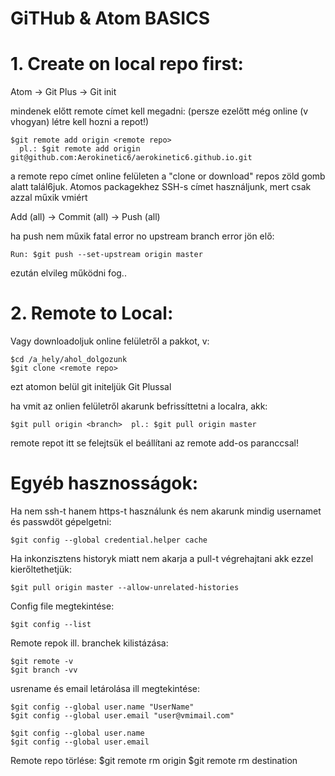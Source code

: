 #                                              GiTHub & Atom BASICS

# 1. Create on local repo first:

  Atom -> Git Plus -> Git init

  mindenek előtt remote címet kell megadni:
   (persze ezelőtt még online (v vhogyan) létre kell hozni a repot!)

    $git remote add origin <remote repo>
      pl.: $git remote add origin git@github.com:Aerokinetic6/aerokinetic6.github.io.git

   a remote repo címet online felületen a "clone or download" repos zöld gomb
    alatt talál6juk. Atomos packagekhez SSH-s címet használjunk, mert csak
    azzal műxik vmiért



  Add (all) -> Commit (all) -> Push (all)

  ha push nem műxik fatal error no upstream branch error jön elő:
  
    Run: $git push --set-upstream origin master
  ezután elvileg működni fog..


# 2. Remote to Local:

  Vagy downloadoljuk online felületről a pakkot, v:

    $cd /a_hely/ahol_dolgozunk
    $git clone <remote repo>

  ezt atomon belül git initeljük Git Plussal

  ha vmit az onlien felületről akarunk befrissíttetni a localra, akk:

    $git pull origin <branch>  pl.: $git pull origin master

  remote repot itt se felejtsük el beállítani az remote add-os paranccsal!



# Egyéb hasznosságok:

  Ha nem ssh-t hanem https-t használunk és nem akarunk mindig usernamet és passwdöt gépelgetni:
    
    $git config --global credential.helper cache

  Ha inkonzisztens historyk miatt nem akarja a pull-t végrehajtani akk ezzel kierőltethetjük:
    
    $git pull origin master --allow-unrelated-histories

  Config file megtekintése:
    
    $git config --list

  Remote repok ill. branchek kilistázása:
    
    $git remote -v
    $git branch -vv

  usrename és email letárolása ill megtekintése:
    
    $git config --global user.name "UserName"
    $git config --global user.email "user@vmimail.com"

    $git config --global user.name
    $git config --global user.email

  Remote repo törlése:
    $git remote rm origin
    $git remote rm destination
